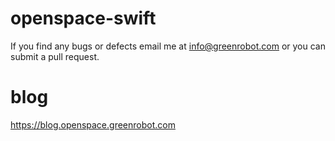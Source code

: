 # openspace-swift

If you find any bugs or defects email me at info@greenrobot.com or you can submit a pull request.

# blog
https://blog.openspace.greenrobot.com
